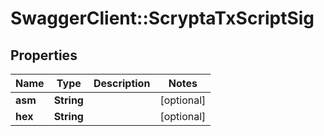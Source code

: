 # SwaggerClient::ScryptaTxScriptSig

## Properties
Name | Type | Description | Notes
------------ | ------------- | ------------- | -------------
**asm** | **String** |  | [optional] 
**hex** | **String** |  | [optional] 

